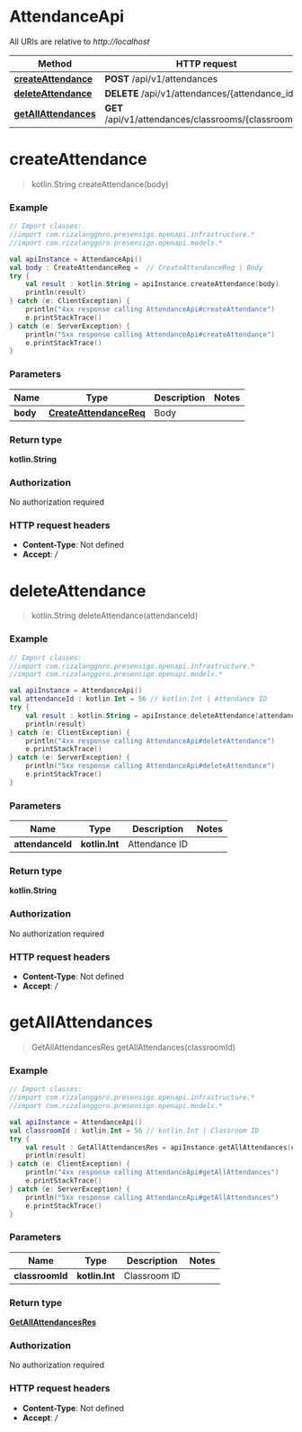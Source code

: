 # AttendanceApi

All URIs are relative to *http://localhost*

| Method | HTTP request | Description |
| ------------- | ------------- | ------------- |
| [**createAttendance**](AttendanceApi.md#createAttendance) | **POST** /api/v1/attendances |  |
| [**deleteAttendance**](AttendanceApi.md#deleteAttendance) | **DELETE** /api/v1/attendances/{attendance_id} |  |
| [**getAllAttendances**](AttendanceApi.md#getAllAttendances) | **GET** /api/v1/attendances/classrooms/{classroom_id} |  |


<a id="createAttendance"></a>
# **createAttendance**
> kotlin.String createAttendance(body)



### Example
```kotlin
// Import classes:
//import com.rizalanggoro.presensigo.openapi.infrastructure.*
//import com.rizalanggoro.presensigo.openapi.models.*

val apiInstance = AttendanceApi()
val body : CreateAttendanceReq =  // CreateAttendanceReq | Body
try {
    val result : kotlin.String = apiInstance.createAttendance(body)
    println(result)
} catch (e: ClientException) {
    println("4xx response calling AttendanceApi#createAttendance")
    e.printStackTrace()
} catch (e: ServerException) {
    println("5xx response calling AttendanceApi#createAttendance")
    e.printStackTrace()
}
```

### Parameters
| Name | Type | Description  | Notes |
| ------------- | ------------- | ------------- | ------------- |
| **body** | [**CreateAttendanceReq**](CreateAttendanceReq.md)| Body | |

### Return type

**kotlin.String**

### Authorization

No authorization required

### HTTP request headers

 - **Content-Type**: Not defined
 - **Accept**: */*

<a id="deleteAttendance"></a>
# **deleteAttendance**
> kotlin.String deleteAttendance(attendanceId)



### Example
```kotlin
// Import classes:
//import com.rizalanggoro.presensigo.openapi.infrastructure.*
//import com.rizalanggoro.presensigo.openapi.models.*

val apiInstance = AttendanceApi()
val attendanceId : kotlin.Int = 56 // kotlin.Int | Attendance ID
try {
    val result : kotlin.String = apiInstance.deleteAttendance(attendanceId)
    println(result)
} catch (e: ClientException) {
    println("4xx response calling AttendanceApi#deleteAttendance")
    e.printStackTrace()
} catch (e: ServerException) {
    println("5xx response calling AttendanceApi#deleteAttendance")
    e.printStackTrace()
}
```

### Parameters
| Name | Type | Description  | Notes |
| ------------- | ------------- | ------------- | ------------- |
| **attendanceId** | **kotlin.Int**| Attendance ID | |

### Return type

**kotlin.String**

### Authorization

No authorization required

### HTTP request headers

 - **Content-Type**: Not defined
 - **Accept**: */*

<a id="getAllAttendances"></a>
# **getAllAttendances**
> GetAllAttendancesRes getAllAttendances(classroomId)



### Example
```kotlin
// Import classes:
//import com.rizalanggoro.presensigo.openapi.infrastructure.*
//import com.rizalanggoro.presensigo.openapi.models.*

val apiInstance = AttendanceApi()
val classroomId : kotlin.Int = 56 // kotlin.Int | Classroom ID
try {
    val result : GetAllAttendancesRes = apiInstance.getAllAttendances(classroomId)
    println(result)
} catch (e: ClientException) {
    println("4xx response calling AttendanceApi#getAllAttendances")
    e.printStackTrace()
} catch (e: ServerException) {
    println("5xx response calling AttendanceApi#getAllAttendances")
    e.printStackTrace()
}
```

### Parameters
| Name | Type | Description  | Notes |
| ------------- | ------------- | ------------- | ------------- |
| **classroomId** | **kotlin.Int**| Classroom ID | |

### Return type

[**GetAllAttendancesRes**](GetAllAttendancesRes.md)

### Authorization

No authorization required

### HTTP request headers

 - **Content-Type**: Not defined
 - **Accept**: */*

